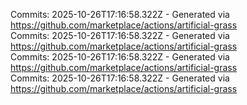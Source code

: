 Commits: 2025-10-26T17:16:58.322Z - Generated via https://github.com/marketplace/actions/artificial-grass
<br>
Commits: 2025-10-26T17:16:58.322Z - Generated via https://github.com/marketplace/actions/artificial-grass
<br>
Commits: 2025-10-26T17:16:58.322Z - Generated via https://github.com/marketplace/actions/artificial-grass
<br>
Commits: 2025-10-26T17:16:58.322Z - Generated via https://github.com/marketplace/actions/artificial-grass
<br>
